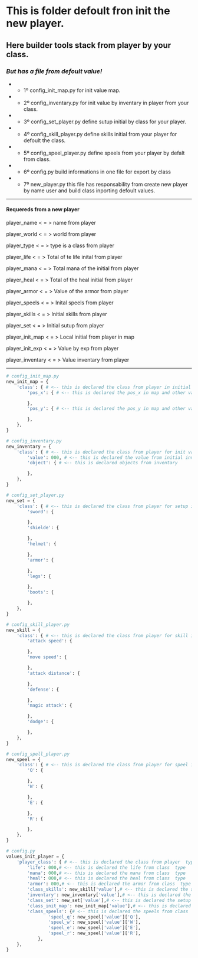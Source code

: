 # This is folder defoult fron init the new player. 
## Here builder tools stack from player by your class.

### *But has a file from defoult value!* 

- - 1º config_init_map.py for init value map.
- - 2º config_inventary.py for init value by inventary in player from your class.
- - 3º config_set_player.py define sutup initial by class for your player.
- - 4º config_skill_player.py define skills initial from your player for defoult the class.
- - 5º config_speel_player.py define speels from your player by defalt from class.
- - 6º config.py build informations in one file for export by class
- - 7º new_player.py this file has responsability from create new player by name user and build class inporting defoult values. 

---

#### Requereds from a new player

player_name < = > name from player

player_world < = > world from player

player_type < = > type is a class from player

player_life < = > Total of te life inital from player

player_mana < = > Total mana of the initial from player

player_heal < = > Total of the heal initial from player

player_armor < = > Value of the armor from player

player_speels < = > Inital speels from player

player_skills < = > Initial skills from player

player_set < = > Initial sutup from player

player_init_map < = > Local initial from player in map

player_init_exp < = > Value by exp from player

player_inventary < = > Value inventary from player

---

```py
# config_init_map.py
new_init_map = {
    'class': { # <-- this is declared the class from player in initial map
        'pos_x': { # <-- this is declared the pos_x in map and other values by map from pos_x 

        },
        'pos_y': { # <-- this is declared the pos_y in map and other values by map from pos_y

        },
    },
}
```

```py
# config_inventary.py
new_inventary = {
    'class': { # <-- this is declared the class from player for init value inventary
        'value': 000, # <-- this is declared the value from initial inventary
        'object': { # <-- this is declared objects from inventary

        },
    },
}
```

```py
# config_set_player.py
new_set = {
    'class': { # <-- this is declared the class from player for setup initail from player
        'sword': {

        },
        'shielde': {

        },
        'helmet': {

        },
        'armor': {

        },
        'legs': {

        },
        'boots': {

        },
    },
}
```


```py
# config_skill_player.py
new_skill = {
    'class': { # <-- this is declared the class from player for skill initail from player
        'attack speed': {

        },
        'move speed': {

        },
        'attack distance': {

        },
        'defense': {

        },
        'magic attack': {

        },
        'dodge': {

        },
    },
}
```

```py
# config_spell_player.py
new_speel = {
    'class': { # <-- this is declared the class from player for speel initail from player
        'Q': {

        },
        'W': {

        },
        'E': {

        },
        'R': {

        },
    },
}
```


```py 
# config.py
values_init_player = {
    'player_class': { # <-- this is declared the class from player  type 
        'life': 000,# <-- this is declared the life from class  type 
        'mana': 000,# <-- this is declared the mana from class  type 
        'heal': 000,# <-- this is declared the heal from class  type 
        'armor': 000,# <-- this is declared the armor from class  type 
        'class_skills': new_skill['value'],# <-- this is declared the skill from class  type 
        'inventary': new_inventary['value'],# <-- this is declared the inventory from class  type 
        'class_set': new_set['value'],# <-- this is declared the setup from class  type 
        'class_init_map': new_init_map['value'],# <-- this is declared the initial map from class  type 
        'class_speels': {# <-- this is declared the speels from class  type 
                'speel_q': new_speel['value']['Q'],
                'speel_w': new_speel['value']['W'],
                'speel_e': new_speel['value']['E'],
                'speel_r': new_speel['value']['R'],
            },
    },
}
```